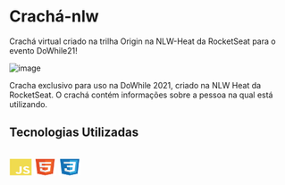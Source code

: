 # Crachá-nlw
Crachá virtual criado na trilha Origin na NLW-Heat da RocketSeat para o evento DoWhile21!


![image](https://user-images.githubusercontent.com/32980177/138560784-3699b56d-9587-4541-8ee8-44e97389a653.png)

Cracha exclusivo para uso na DoWhile 2021, criado na NLW Heat da RocketSeat. 
O crachá contém informações sobre a pessoa na qual está utilizando.

<h2>Tecnologias Utilizadas</h2>
<div><br>
  <img align="center" alt="Js" height="30" width="40" src="https://raw.githubusercontent.com/devicons/devicon/master/icons/javascript/javascript-plain.svg" style="max-width: 100%;">
  <img align="center" alt="HTML" height="30" width="40" src="https://raw.githubusercontent.com/devicons/devicon/master/icons/html5/html5-original.svg" style="max-width: 100%;">
  <img align="center" alt="CSS" height="30" width="40" src="https://raw.githubusercontent.com/devicons/devicon/master/icons/css3/css3-original.svg" style="max-width: 100%;">

</div>
